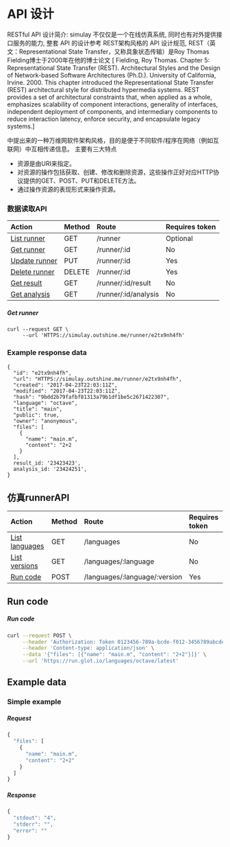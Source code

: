 
#   API 设计
RESTful API 设计简介:
simulay 不仅仅是一个在线仿真系统, 同时也有对外提供接口服务的能力, 整套 API 的设计参考
REST架构风格的 API 设计规范,
REST（英文：Representational State Transfer，又称具象状态传输）是Roy Thomas Fielding博士于2000年在他的博士论文
[
 Fielding, Roy Thomas. Chapter 5: Representational State Transfer (REST). Architectural Styles and the Design of Network-based Software Architectures (Ph.D.). University of California, Irvine. 2000. This chapter introduced the Representational State Transfer (REST) architectural style for distributed hypermedia systems. REST provides a set of architectural constraints that, when applied as a whole, emphasizes scalability of component interactions, generality of interfaces, independent deployment of components, and intermediary components to reduce interaction latency, enforce security, and encapsulate legacy systems.] 

 中提出来的一种万维网软件架构风格，目的是便于不同软件/程序在网络（例如互联网）中互相传递信息。
主要有三大特点

*    资源是由URI来指定。
*   对资源的操作包括获取、创建、修改和删除资源，这些操作正好对应HTTP协议提供的GET、POST、PUT和DELETE方法。
*   通过操作资源的表现形式来操作资源。


### 数据读取API
| Action                              | Method | Route         | Requires token |
|:------------------------------------|:-------|:--------------|:---------------|
| [List runner](list_runner.md)   | GET    | /runner     | Optional       |
| [Get runner](get_runner.md)       | GET    | /runner/:id | No             |
| [Update runner](update_runner.md) | PUT    | /runner/:id | Yes            |
| [Delete runner](delete_runner.md) | DELETE | /runner/:id | Yes            |
| [Get result](get_runner.md)       | GET    | /runner/:id/result | No             |
| [Get analysis](get_runner.md)       | GET    | /runner/:id/analysis | No             |



##### Get runner
    curl --request GET \
         --url 'HTTPS://simulay.outshine.me/runner/e2tx9nh4fh'

### Example response data
    {
      "id": "e2tx9nh4fh",
      "url": "HTTPS://simulay.outshine.me/runner/e2tx9nh4fh",
      "created": "2017-04-23T22:03:11Z",
      "modified": "2017-04-23T22:03:11Z",
      "hash": "9bdd2b79fafbf81313a79b1df1be5c2671422307",
      "language": "octave",
      "title": "main",
      "public": true,
      "owner": "anonymous",
      "files": [
        {
          "name": "main.m",
          "content": "2+2
        }
      ],
      result_id: '23423423',
      analysis_id: '23424251',
    }



##   仿真runnerAPI
| Action                              | Method | Route                         | Requires token |
|:------------------------------------|:-------|:------------------------------|:---------------|
| [List languages](list_languages.md) | GET    | /languages                    | No             |
| [List versions](list_versions.md)   | GET    | /languages/:language          | No             |
| [Run code](run.md)                  | POST   | /languages/:language/:version | Yes            |



## Run code

##### Run code
```bash
curl --request POST \
     --header 'Authorization: Token 0123456-789a-bcde-f012-3456789abcde' \
     --header 'Content-type: application/json' \
     --data '{"files": [{"name": "main.m", "content": "2+2"}]}' \
     --url 'https://run.glot.io/languages/octave/latest'
```


## Example data

### Simple example
##### Request
```javascript
{
  "files": [
    {
      "name": "main.m",
      "content": "2+2"
    }
  ]
}
```

##### Response
```javascript
{
  "stdout": "4",
  "stderr": "",
  "error": ""
}
```
